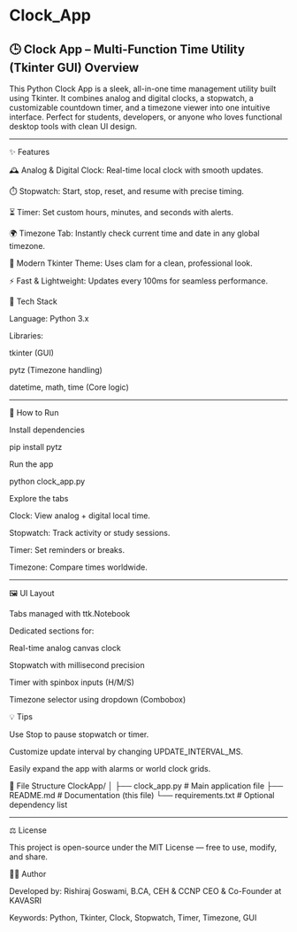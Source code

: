 # Clock_App

🕒 Clock App – Multi-Function Time Utility (Tkinter GUI)
Overview
--------------------------------------------------------------------------------------------------------------------------------------------------------------------------------------------------------------------
This Python Clock App is a sleek, all-in-one time management utility built using Tkinter.
It combines analog and digital clocks, a stopwatch, a customizable countdown timer, and a timezone viewer into one intuitive interface.
Perfect for students, developers, or anyone who loves functional desktop tools with clean UI design.

--------------------------------------------------------------------------------------------------------------------------------------------------------------------------------------------------------------------
✨ Features

🕰️ Analog & Digital Clock: Real-time local clock with smooth updates.

⏱️ Stopwatch: Start, stop, reset, and resume with precise timing.

⏳ Timer: Set custom hours, minutes, and seconds with alerts.

🌍 Timezone Tab: Instantly check current time and date in any global timezone.

🎨 Modern Tkinter Theme: Uses clam for a clean, professional look.

⚡ Fast & Lightweight: Updates every 100ms for seamless performance.

🧠 Tech Stack

Language: Python 3.x

Libraries:

tkinter (GUI)

pytz (Timezone handling)

datetime, math, time (Core logic)

--------------------------------------------------------------------------------------------------------------------------------------------------------------------------------------------------------------------
🚀 How to Run

Install dependencies

pip install pytz


Run the app

python clock_app.py

Explore the tabs

Clock: View analog + digital local time.

Stopwatch: Track activity or study sessions.

Timer: Set reminders or breaks.

Timezone: Compare times worldwide.

--------------------------------------------------------------------------------------------------------------------------------------------------------------------------------------------------------------------
🖼️ UI Layout

Tabs managed with ttk.Notebook

Dedicated sections for:

Real-time analog canvas clock

Stopwatch with millisecond precision

Timer with spinbox inputs (H/M/S)

Timezone selector using dropdown (Combobox)

💡 Tips

Use Stop to pause stopwatch or timer.

Customize update interval by changing UPDATE_INTERVAL_MS.

Easily expand the app with alarms or world clock grids.

🧩 File Structure
ClockApp/
│
├── clock_app.py       # Main application file
├── README.md          # Documentation (this file)
└── requirements.txt   # Optional dependency list

--------------------------------------------------------------------------------------------------------------------------------------------------------------------------------------------------------------------

⚖️ License

This project is open-source under the MIT License — free to use, modify, and share.

👨‍💻 Author

Developed by: Rishiraj Goswami, B.CA, CEH & CCNP
              CEO & Co-Founder at KAVASRI

Keywords: Python, Tkinter, Clock, Stopwatch, Timer, Timezone, GUI
